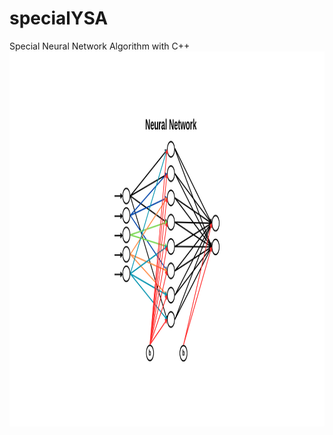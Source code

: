 # specialYSA
Special Neural Network Algorithm with C++ <br>
<img src="https://github.com/Pentaka/specialYSA/blob/main/YSA/b.png" alt="alt text" width="840" height="600">

